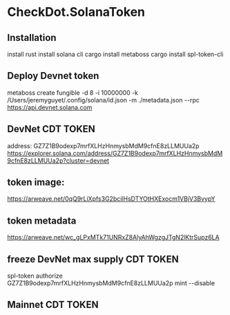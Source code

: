 # CheckDot.SolanaToken

## Installation
install rust
install solana cli
cargo install metaboss
cargo install spl-token-cli

## Deploy Devnet token
metaboss create fungible -d 8 -i 10000000 -k /Users/jeremyguyet/.config/solana/id.json -m ./metadata.json --rpc https://api.devnet.solana.com

## DevNet CDT TOKEN
address: GZ7Z1B9odexp7mrfXLHzHnmysbMdM9cfnE8zLLMUUa2p  
https://explorer.solana.com/address/GZ7Z1B9odexp7mrfXLHzHnmysbMdM9cfnE8zLLMUUa2p?cluster=devnet

## token image:
https://arweave.net/0qQ9rLiXpfs3G2bcilHsDTYOtHXExocm1VBjV3BvypY

## token metadata
https://arweave.net/wc_gLPxMTk71UNRxZ8AlyAhWgzgJTgN2lKtrSupz6LA

## freeze DevNet max supply CDT TOKEN
spl-token authorize GZ7Z1B9odexp7mrfXLHzHnmysbMdM9cfnE8zLLMUUa2p mint --disable 

## Mainnet CDT TOKEN
